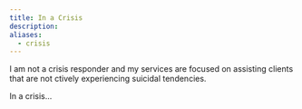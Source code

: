 ```yaml
---
title: In a Crisis
description: 
aliases:
  - crisis
---
```

I am not a crisis responder and my services are focused on assisting clients that are  not ctively experiencing suicidal tendencies.

In a crisis... 